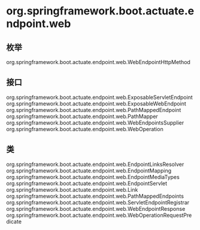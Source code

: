 # org.springframework.boot.actuate.endpoint.web

## 枚举

org.springframework.boot.actuate.endpoint.web.WebEndpointHttpMethod

## 接口

org.springframework.boot.actuate.endpoint.web.ExposableServletEndpoint
org.springframework.boot.actuate.endpoint.web.ExposableWebEndpoint
org.springframework.boot.actuate.endpoint.web.PathMappedEndpoint
org.springframework.boot.actuate.endpoint.web.PathMapper
org.springframework.boot.actuate.endpoint.web.WebEndpointsSupplier
org.springframework.boot.actuate.endpoint.web.WebOperation

## 类

org.springframework.boot.actuate.endpoint.web.EndpointLinksResolver
org.springframework.boot.actuate.endpoint.web.EndpointMapping
org.springframework.boot.actuate.endpoint.web.EndpointMediaTypes
org.springframework.boot.actuate.endpoint.web.EndpointServlet
org.springframework.boot.actuate.endpoint.web.Link
org.springframework.boot.actuate.endpoint.web.PathMappedEndpoints
org.springframework.boot.actuate.endpoint.web.ServletEndpointRegistrar
org.springframework.boot.actuate.endpoint.web.WebEndpointResponse<T>
org.springframework.boot.actuate.endpoint.web.WebOperationRequestPredicate




